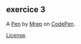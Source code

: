exercice 3
----------


A [Pen](https://codepen.io/Yarata/pen/ZEWqLwy) by [Mrep](https://codepen.io/Yarata) on [CodePen](https://codepen.io).

[License](https://codepen.io/Yarata/pen/ZEWqLwy/license).